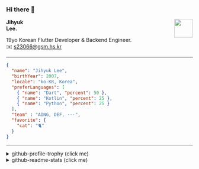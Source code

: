 ### Hi there 👋
<img src="https://github.githubassets.com/images/mona-loading-default.gif" width="50px" align="right">
</a>

**Jihyuk\
Lee.**

19yo Korean Flutter Developer & Backend Engineer.\
✉️ <s23066@gsm.hs.kr>

---

```json
{
  "name": "Jihyuk Lee",
  "birthYear": 2007,
  "locale": "ko-KR, Korea",
  "preferLanguages": [
    { "name": "Dart", "percent": 50 },
    { "name": "Kotlin", "percent": 25 },
    { "name": "Python", "percent": 25 }
  ],
  "team" : "AING, DEF, ···",
  "favorite": {
    "cat": "🐈"
  }
}
```
---
<details>
  <summary>github-profile-trophy (click me)</summary>
  
![](https://github-profile-trophy.vercel.app/?username=withJihyuk&row=1&column=8&theme=nord)
  
</details>
<details>
  <summary>github-readme-stats (click me)</summary>
  
<!--START_SECTION:waka-->
![Code Time](http://img.shields.io/badge/Code%20Time-852%20hrs%2046%20mins-blue)

![Lines of code](https://img.shields.io/badge/%EC%A0%80%EB%8A%94%20%EC%97%AC%ED%83%9C%EA%B9%8C%EC%A7%80%20-652.4%20thousand%20%EC%A4%84%EC%9D%98%20%EC%BD%94%EB%93%9C%EB%A5%BC%20%EC%9E%91%EC%84%B1%ED%96%88%EC%96%B4%EC%9A%94.-blue)

**저는 아침형 인간이에요. 🐤** 

```text
🌞 아침                     698 commits         █████░░░░░░░░░░░░░░░░░░░░   20.40 % 
🌆 낮　                     1178 commits        █████████░░░░░░░░░░░░░░░░   34.43 % 
🌃 저녁                     1223 commits        █████████░░░░░░░░░░░░░░░░   35.75 % 
🌙 밤　                     322 commits         ██░░░░░░░░░░░░░░░░░░░░░░░   09.41 % 
```


📊 **저는 이번주를 이렇게 시간을 보냈어요.** 

```text
🕑︎ Timezone: Asia/Seoul

💬 프로그래밍 언어들: 
Kotlin                   8 hrs 9 mins        ██████████████████░░░░░░░   71.27 % 
Python                   1 hr 1 min          ██░░░░░░░░░░░░░░░░░░░░░░░   08.92 % 
YAML                     1 hr                ██░░░░░░░░░░░░░░░░░░░░░░░   08.74 % 
MDX                      23 mins             █░░░░░░░░░░░░░░░░░░░░░░░░   03.39 % 
Bash                     14 mins             █░░░░░░░░░░░░░░░░░░░░░░░░   02.16 % 

🔥 에디터들: 
IntelliJ IDEA            8 hrs 46 mins       ███████████████████░░░░░░   76.66 % 
VS Code                  2 hrs 40 mins       ██████░░░░░░░░░░░░░░░░░░░   23.34 % 

💻 운영 체제들: 
Mac                      11 hrs 27 mins      █████████████████████████   100.00 % 
```


 Last Updated on 05/05/2025 18:49:21 UTC
<!--END_SECTION:waka-->

</details>

</div>

